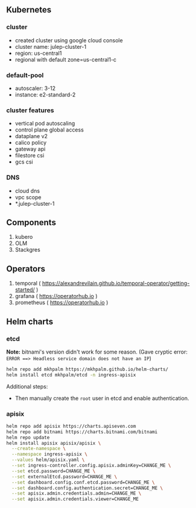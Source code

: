 ## Kubernetes

### cluster

- created cluster using google cloud console
- cluster name: julep-cluster-1
- region: us-central1
- regional with default zone=us-central1-c

### default-pool

- autoscaler: 3-12
- instance: e2-standard-2

### cluster features

- vertical pod autoscaling
- control plane global access
- dataplane v2
- calico policy
- gateway api
- filestore csi
- gcs csi

### DNS

- cloud dns
- vpc scope
- \*.julep-cluster-1

## Components

1. kubero
2. OLM
3. Stackgres

## Operators

1. temporal ( https://alexandrevilain.github.io/temporal-operator/getting-started/ )
2. grafana ( https://operatorhub.io )
3. prometheus ( https://operatorhub.io )

## Helm charts

### etcd

**Note:** bitnami's version didn't work for some reason.
(Gave cryptic error: `ERROR ==> Headless service domain does not have an IP`)

```sh
helm repo add mkhpalm https://mkhpalm.github.io/helm-charts/
helm install etcd mkhpalm/etcd -n ingress-apisix
```

Additional steps:

- Then manually create the `root` user in etcd and enable authentication.

### apisix

```sh
helm repo add apisix https://charts.apiseven.com
helm repo add bitnami https://charts.bitnami.com/bitnami
helm repo update
helm install apisix apisix/apisix \
  --create-namespace \
  --namespace ingress-apisix \
  --values helm/apisix.yaml \
  --set ingress-controller.config.apisix.adminKey=CHANGE_ME \
  --set etcd.password=CHANGE_ME \
  --set externalEtcd.password=CHANGE_ME \
  --set dashboard.config.conf.etcd.password=CHANGE_ME \
  --set dashboard.config.authentication.secret=CHANGE_ME \
  --set apisix.admin.credentials.admin=CHANGE_ME \
  --set apisix.admin.credentials.viewer=CHANGE_ME

```
